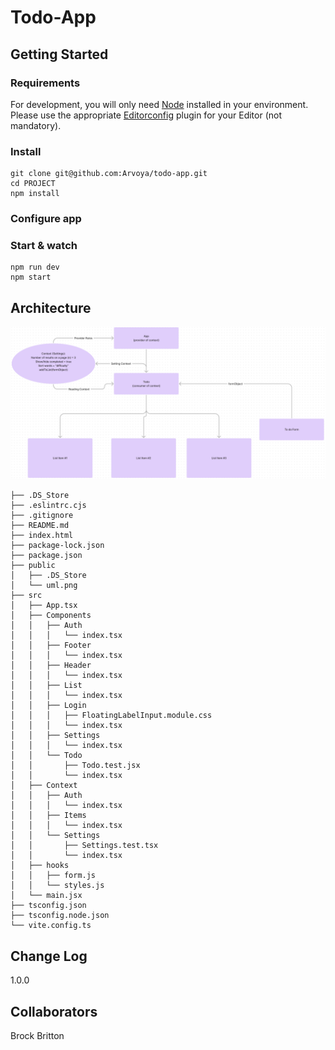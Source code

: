 # Todo-App

## Getting Started

### Requirements

For development, you will only need [Node](http://nodejs.org/) installed in your
environment.
Please use the appropriate [Editorconfig](http://editorconfig.org/) plugin for your
Editor (not mandatory).

### Install

    git clone git@github.com:Arvoya/todo-app.git
    cd PROJECT
    npm install

### Configure app

<!-- Any environment configuration steps. -->

### Start & watch

    npm run dev
    npm start

## Architecture

![uml](./public/uml.png)

```text
├── .DS_Store
├── .eslintrc.cjs
├── .gitignore
├── README.md
├── index.html
├── package-lock.json
├── package.json
├── public
│   ├── .DS_Store
│   └── uml.png
├── src
│   ├── App.tsx
│   ├── Components
│   │   ├── Auth
│   │   │   └── index.tsx
│   │   ├── Footer
│   │   │   └── index.tsx
│   │   ├── Header
│   │   │   └── index.tsx
│   │   ├── List
│   │   │   └── index.tsx
│   │   ├── Login
│   │   │   ├── FloatingLabelInput.module.css
│   │   │   └── index.tsx
│   │   ├── Settings
│   │   │   └── index.tsx
│   │   └── Todo
│   │       ├── Todo.test.jsx
│   │       └── index.tsx
│   ├── Context
│   │   ├── Auth
│   │   │   └── index.tsx
│   │   ├── Items
│   │   │   └── index.tsx
│   │   └── Settings
│   │       ├── Settings.test.tsx
│   │       └── index.tsx
│   ├── hooks
│   │   ├── form.js
│   │   └── styles.js
│   └── main.jsx
├── tsconfig.json
├── tsconfig.node.json
└── vite.config.ts
```

## Change Log

1.0.0

## Collaborators

Brock Britton
